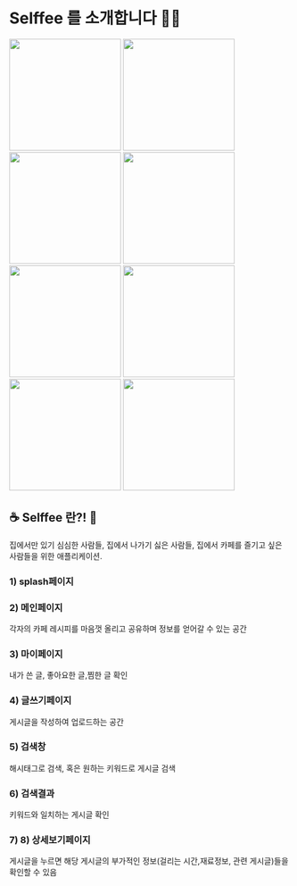 # Selffee 를 소개합니다 :clap::clap:

<div>
<img width="200" src="https://user-images.githubusercontent.com/50590192/83956697-c5ca7b00-a89b-11ea-9bed-a65dba6f44bf.png">
<img width="200" src="https://user-images.githubusercontent.com/50590192/83956698-cd8a1f80-a89b-11ea-820f-a69a2f41cf37.png">
<img width="200" src="https://user-images.githubusercontent.com/50590192/83956702-d1b63d00-a89b-11ea-99c4-ee19b50352d2.png">
<img width="200" src="https://user-images.githubusercontent.com/50590192/83956703-d3800080-a89b-11ea-8429-eae8fbebf929.png">
<img width="200" src="https://user-images.githubusercontent.com/50590192/83956704-d5e25a80-a89b-11ea-9759-9c19a133b608.png">
<img width="200" src="https://user-images.githubusercontent.com/50590192/83956706-d844b480-a89b-11ea-9c27-289e252a0b47.png">
<img width="200" src="https://user-images.githubusercontent.com/50590192/83956827-f3fc8a80-a89c-11ea-97bf-15ccaaaf102d.png">
<img width="200" src="https://user-images.githubusercontent.com/50590192/83956819-f1019a00-a89c-11ea-8d30-48d2e236af8d.png">
</div>


## :coffee: Selffee 란?! :eyes:
집에서만 있기 심심한 사람들, 집에서 나가기 싫은 사람들, 집에서 카페를 즐기고 싶은 사람들을 위한 애플리케이션.

### 1) **splash페이지** 

### 2) **메인페이지**

  각자의 카페 레시피를 마음껏 올리고 공유하며 정보를 얻어갈 수 있는 공간
  
### 3) **마이페이지**

  내가 쓴 글, 좋아요한 글,찜한 글 확인
  
### 4) **글쓰기페이지**

  게시글을 작성하여 업로드하는 공간
  
### 5) **검색창**

  해시태그로 검색, 혹은 원하는 키워드로 게시글 검색
  
### 6) **검색결과**

  키워드와 일치하는 게시글 확인 
  
### 7) 8) **상세보기페이지**

  게시글을 누르면 해당 게시글의 부가적인 정보(걸리는 시간,재료정보, 관련 게시글)들을 확인할 수 있음
  
  

